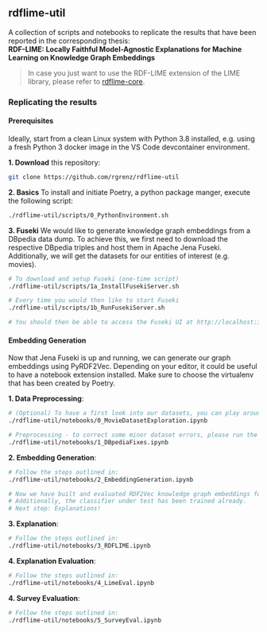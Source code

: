 ## rdflime-util
A collection of scripts and notebooks to replicate the results that have been reported in the corresponding thesis:<br>
__RDF-LIME: Locally Faithful Model-Agnostic Explanations for Machine Learning on Knowledge Graph Embeddings__

> In case you just want to use the RDF-LIME extension of the LIME library, please refer to [rdflime-core](https://github.com/rgrenz/rdflime-core).

### Replicating the results

#### Prerequisites
Ideally, start from a clean Linux system with Python 3.8 installed, e.g. using a fresh Python 3 docker image in the VS Code devcontainer environment.

__1. Download__ this repository:
```bash
git clone https://github.com/rgrenz/rdflime-util
```

__2. Basics__ To install and initiate Poetry, a python package manger, execute the following script:
```bash
./rdflime-util/scripts/0_PythonEnvironment.sh
```
__3. Fuseki__ We would like to generate knowledge graph embeddings from a DBpedia data dump. To achieve this, we first need to download the respective DBpedia triples and host them in Apache Jena Fuseki. Additionally, we will get the datasets for our entities of interest (e.g. movies).
```bash
# To download and setup Fuseki (one-time script)
./rdflime-util/scripts/1a_InstallFusekiServer.sh

# Every time you would then like to start Fuseki
./rdflime-util/scripts/1b_RunFusekiServer.sh

# You should then be able to access the Fuseki UI at http://localhost:3030
```

#### Embedding Generation
Now that Jena Fuseki is up and running, we can generate our graph embeddings using PyRDF2Vec. Depending on your editor, it could be useful to have a notebook extension installed. Make sure to choose the virtualenv that has been created by Poetry.

__1. Data Preprocessing__:
```bash
# (Optional) To have a first look into our datasets, you can play around in the following notebook:
./rdflime-util/notebooks/0_MovieDatasetExploration.ipynb

# Preprocessing - to correct some minor dataset errors, please run the cells in:
./rdflime-util/notebooks/1_DBpediaFixes.ipynb
```

__2. Embedding Generation__:
```bash
# Follow the steps outlined in:
./rdflime-util/notebooks/2_EmbeddingGeneration.ipynb

# Now we have built and evaluated RDF2Vec knowledge graph embeddings for our entities of interest.
# Additionally, the classifier under test has been trained already.
# Next step: Explanations!
```

__3. Explanation__:
```bash
# Follow the steps outlined in:
./rdflime-util/notebooks/3_RDFLIME.ipynb
```

__4. Explanation Evaluation__:
```bash
# Follow the steps outlined in:
./rdflime-util/notebooks/4_LimeEval.ipynb
```

__4. Survey Evaluation__:
```bash
# Follow the steps outlined in:
./rdflime-util/notebooks/5_SurveyEval.ipynb
```


